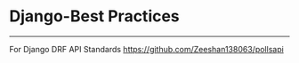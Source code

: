 # Django-Best Practices 

--------------------------------------------------------------------------------------------

For Django DRF API Standards 
https://github.com/Zeeshan138063/pollsapi
